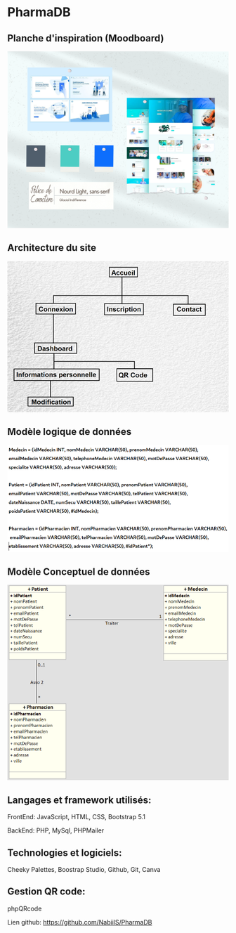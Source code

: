 # PharmaDB

## Planche d'inspiration (Moodboard)

![Moodboard](/ressources/images/PharmaMoodboard.png?raw=true "Moodboard")

## Architecture du site

![Architecture](/ressources/images/ArchitecturePharmaDB.png?raw=true "Architecture")

## Modèle logique de données

![MLD](/ressources/images/PharmaDBMLD.png?raw=true "MLD")

## Modèle Conceptuel de données

![MCD](/ressources/images/PharmaDBMCD.png?raw=true "MCD")

## Langages et framework utilisés:

FrontEnd: JavaScript, HTML, CSS, Bootstrap 5.1

BackEnd: PHP, MySql, PHPMailer



## Technologies et logiciels:

Cheeky Palettes, Boostrap Studio, Github, Git, Canva

## Gestion QR code:

phpQRcode

Lien github: https://github.com/NabiilS/PharmaDB